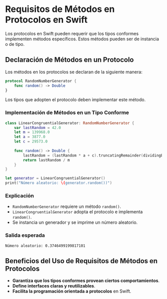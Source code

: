 # Requisitos de Métodos en Protocolos en Swift

Los protocolos en Swift pueden requerir que los tipos conformes implementen métodos específicos. Estos métodos pueden ser de instancia o de tipo.

## Declaración de Métodos en un Protocolo

Los métodos en los protocolos se declaran de la siguiente manera:

```swift
protocol RandomNumberGenerator {
    func random() -> Double
}
```

Los tipos que adopten el protocolo deben implementar este método.

### Implementación de Métodos en un Tipo Conforme

```swift
class LinearCongruentialGenerator: RandomNumberGenerator {
    var lastRandom = 42.0
    let m = 139968.0
    let a = 3877.0
    let c = 29573.0
    
    func random() -> Double {
        lastRandom = (lastRandom * a + c).truncatingRemainder(dividingBy: m)
        return lastRandom / m
    }
}

let generator = LinearCongruentialGenerator()
print("Número aleatorio: \(generator.random())")
```

### Explicación
- `RandomNumberGenerator` requiere un método `random()`.
- `LinearCongruentialGenerator` adopta el protocolo e implementa `random()`.
- Se instancia un generador y se imprime un número aleatorio.

### Salida esperada
```
Número aleatorio: 0.3746499199817101
```

## Beneficios del Uso de Requisitos de Métodos en Protocolos
- **Garantiza que los tipos conformes provean ciertos comportamientos**.
- **Define interfaces claras y reutilizables**.
- **Facilita la programación orientada a protocolos** en Swift.

